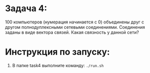 # Задача 4:
100 компьютеров (нумерация начинается с 0) объединены друг с другом полнодуплексными сетевыми соединениями. Соединения
заданы в виде вектора связей. Какая связность у данной сети?
# Инструкция по запуску:
1. В папке task4 выполните команду: `./run.sh`
